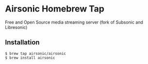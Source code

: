 Airsonic Homebrew Tap
=====================

Free and Open Source media streaming server (fork of Subsonic and Libresonic)

Installation
------------

```
$ brew tap airsonic/airsonic
$ brew install airsonic
```
